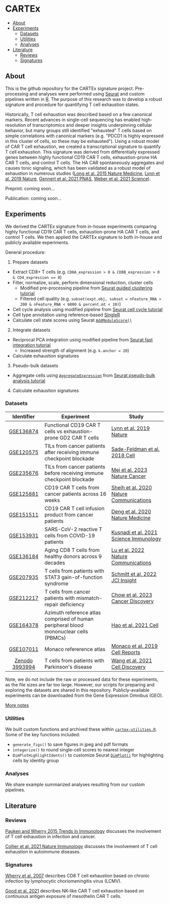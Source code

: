 # CARTEx

- [About](#about)
- [Experiments](#experiments)
  - [Datasets](#datasets)
  - [Utilities](#utilities)
  - [Analyses](#analyses)
- [Literature](#literature)
  - [Reviews](#reviews)
  - [Signatures](#signatures)

## About <a name = "about"></a>

This is the github repository for the CARTEx signature project. Pre-processing and analyses were performed using [Seurat](https://satijalab.org/seurat/) and custom pipelines written in [R](https://www.r-project.org/). The purpose of this research was to develop a robust signature and procedure for quantifying T cell exhaustion states. 

Historically, T cell exhaustion was described based on a few canonical markers. Recent advances in single-cell sequencing has enabled high-resolution of transcriptomics and deeper insights underpinning cellular behavior, but many groups still identified "exhausted" T cells based on simple correlations with canonical markers (e.g. "PDCD1 is highly expressed in this cluster of cells, so these may be exhausted"). Using a robust model of CAR T cell exhaustion, we created a transcriptional signature to quantify T cell exhaustion. This signature was derived from differentially expressed genes between highly functional CD19 CAR T cells, exhaustion-prone HA CAR T cells, and control T cells. The HA CAR spontaneously aggregates and causes tonic signaling, which has been validated as a robust model of exhaustion in numerous studies ([Long et al. 2015 Nature Medicine](https://pubmed.ncbi.nlm.nih.gov/25939063/), [Lynn et al. 2019 Nature](https://pubmed.ncbi.nlm.nih.gov/31802004/), [Gennert et al. 2021 PNAS](https://pubmed.ncbi.nlm.nih.gov/34285077/), [Weber et al. 2021 Science](https://pubmed.ncbi.nlm.nih.gov/33795428/)).

Preprint: coming soon...

Publication: coming soon...

## Experiments <a name = "experiments"></a>

We derived the CARTEx signature from in-house experiments comparing highly functional CD19 CAR T cells, exhaustion-prone HA CAR T cells, and control T cells. We then applied the CARTEx signature to both in-house and publicly available experiments.

General procedure:

1. Prepare datasets
  - Extract CD8+ T cells (e.g. `CD8A_expression > 0 & CD8B_expression > 0 & CD4_expression == 0`)
  - Filter, normalize, scale, perform dimensional reduction, cluster cells
    - Modified pre-processing pipeline from [Seurat guided clustering tutorial](https://satijalab.org/seurat/articles/pbmc3k_tutorial)
    - Filtered cell quality (e.g. `subset(expt.obj, subset = nFeature_RNA > 200 & nFeature_RNA < 6000 & percent.mt < 10)`)
  - Cell cycle analysis using modified pipeline from [Seurat cell cycle tutorial](https://satijalab.org/seurat/articles/cell_cycle_vignette.html)
  - Cell type annotation using reference-based [SingleR](https://bioconductor.org/packages/release/bioc/html/SingleR.html)
  - Calculate cell state scores using Seurat [`AddModuleScore()`](https://www.rdocumentation.org/packages/Seurat/versions/4.3.0/topics/AddModuleScore)
2. Integrate datasets
  - Reciprocal PCA integration using modified pipeline from [Seurat fast integration tutorial](https://satijalab.org/seurat/articles/integration_rpca.html)
    - Increased strength of alignment (e.g. `k.anchor = 20`)
  - Calculate exhaustion signatures
3. Pseudo-bulk datasets
  - Aggregate cells using [`AggregateExpression`](https://satijalab.org/seurat/reference/aggregateexpression) from [Seurat pseudo-bulk analysis tutorial](https://satijalab.org/seurat/articles/essential_commands.html#pseudobulk-analysis)
4. Calculate exhaustion signatures

### Datasets <a name = "datasets"></a>

| Identifier | Experiment | Study |
|:----------:|------------|-------|
| [GSE136874](https://www.ncbi.nlm.nih.gov/geo/query/acc.cgi?acc=GSE136874) | Functional CD19 CAR T cells vs exhaustion-prone GD2 CAR T cells | [Lynn et al. 2019 Nature](https://pubmed.ncbi.nlm.nih.gov/31802004/) |
| [GSE120575](https://www.ncbi.nlm.nih.gov/geo/query/acc.cgi?acc=GSE120575) | TILs from cancer patients after receiving immune checkpoint blockade | [Sade-Feldman et al. 2018 Cell](https://pubmed.ncbi.nlm.nih.gov/30388456/) |
| [GSE235676](https://www.ncbi.nlm.nih.gov/geo/query/acc.cgi?acc=GSE235676) | TILs from cancer patients before receiving immune checkpoint blockade | [Mei et al. 2023 Nature Cancer](https://pubmed.ncbi.nlm.nih.gov/37460871/) |
| [GSE125881](https://www.ncbi.nlm.nih.gov/geo/query/acc.cgi?acc=GSE125881) | CD19 CAR T cells from cancer patients across 16 weeks | [Sheih et al. 2020 Nature Communications](https://pubmed.ncbi.nlm.nih.gov/31924795/) |
| [GSE151511](https://www.ncbi.nlm.nih.gov/geo/query/acc.cgi?acc=GSE151511) | CD19 CAR T cell infusion product from cancer patients | [Deng et al. 2020 Nature Medicine](https://pubmed.ncbi.nlm.nih.gov/33020644/) |
| [GSE153931](https://www.ncbi.nlm.nih.gov/geo/query/acc.cgi?acc=GSE153931) | SARS-CoV-2 reactive T cells from COVID-19 patients | [Kusnadi et al. 2021 Science Immunology](https://pubmed.ncbi.nlm.nih.gov/33478949/) |
| [GSE136184](https://www.ncbi.nlm.nih.gov/geo/query/acc.cgi?acc=GSE136184) | Aging CD8 T cells from healthy donors across 9 decades | [Lu et al. 2022 Nature Communications](https://pubmed.ncbi.nlm.nih.gov/36050300/) |
| [GSE207935](https://www.ncbi.nlm.nih.gov/geo/query/acc.cgi?acc=GSE207935) | T cells from patients with STAT3 gain-of-function syndrome | [Schmitt et al. 2022 JCI Insight](https://pubmed.ncbi.nlm.nih.gov/36136607/) |
| [GSE212217](https://www.ncbi.nlm.nih.gov/geo/query/acc.cgi?acc=GSE212217) | T cells from cancer patients with mismatch-repair deficiency | [Chow et al. 2023 Cancer Discovery](https://www.ncbi.nlm.nih.gov/pmc/articles/PMC9905265/) |
| [GSE164378](https://www.ncbi.nlm.nih.gov/geo/query/acc.cgi?acc=GSE164378) | Azimuth reference atlas comprised of human peripheral blood mononuclear cells (PBMCs) | [Hao et al. 2021 Cell](https://pubmed.ncbi.nlm.nih.gov/34062119/) |
| [GSE107011](https://www.ncbi.nlm.nih.gov/geo/query/acc.cgi?acc=GSE107011) | Monaco refererence atlas | [Monaco et al. 2019 Cell Reports](https://pubmed.ncbi.nlm.nih.gov/30726743/) |
| [Zenodo 3993994](https://zenodo.org/record/3993994) | T cells from patients with Parkinson's disease | [Wang et al. 2021 Cell Discovery](https://www.nature.com/articles/s41421-021-00280-3) |

Note, we do not include the raw or processed data for these experiments, as the file sizes are far too large. However, our scripts for preparing and exploring the datasets are shared in this repository. Publicly-available experiments can be downloaded from the Gene Expression Omnibus (GEO).




[More notes](REF.md)


### Utilities <a name = "utilities"></a>

We built custom functions and archived these within [`cartex-utilities.R`](cartex-utilities.R). Some of the key functions included:
- `generate_figs()` to save figures in jpeg and pdf formats
- `integerize()` to round single-cell scores to nearest integer
- `DimPlotHighlightIdents()` to customize Seurat [`DimPlot()`](https://satijalab.org/seurat/reference/dimplot) for highlighting cells by identity group

### Analyses <a name = "analyses"></a>

We share example summarized analyses resulting from our custom pipelines.

## Literature <a name = "literature"></a>

### Reviews <a name = "reviews"></a>

[Pauken and Wherry 2015 Trends in Immunology](https://pubmed.ncbi.nlm.nih.gov/25797516/) discusses the involvement of T cell exhaustion in infection and cancer.

[Collier et al. 2021 Nature Immunology](https://pubmed.ncbi.nlm.nih.gov/34140679/) discusses the involvement of T cell exhaustion in autoimmune diseases.

### Signatures <a name = "signatures"></a>

[Wherry et al. 2007](https://pubmed.ncbi.nlm.nih.gov/17950003/) describes CD8 T cell exhaustion based on chronic infection by lymphocytic choriomeningitis virus (LCMV).

[Good et al. 2021](https://pubmed.ncbi.nlm.nih.gov/34861191/) describes NK-like CAR T cell exhaustion based on continuous antigen exposure of mesothelin CAR T cells.







